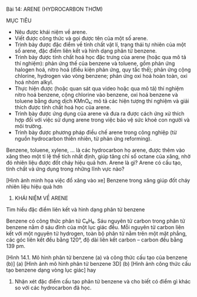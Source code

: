 Bài 14: ARENE (HYDROCARBON THƠM)

MỤC TIÊU
- Nêu được khái niệm về arene.
- Viết được công thức và gọi được tên của một số arene.
- Trình bày được đặc điểm về tính chất vật lí, trạng thái tự nhiên của một số arene, đặc điểm liên kết và hình dạng phân tử benzene.
- Trình bày được tính chất hoá học đặc trưng của arene (hoặc qua mô tả thí nghiệm): phản ứng thế của benzene và toluene, gồm phản ứng halogen hoá, nitro hoá (điều kiện phản ứng, quy tắc thế); phản ứng cộng chlorine, hydrogen vào vòng benzene; phản ứng oxi hoá hoàn toàn, oxi hoá nhóm alkyl.
- Thực hiện được (hoặc quan sát qua video hoặc qua mô tả) thí nghiệm nitro hoá benzene, cộng chlorine vào benzene, oxi hoá benzene và toluene bằng dung dịch KMnO₄; mô tả các hiện tượng thí nghiệm và giải thích được tính chất hoá học của arene.
- Trình bày được ứng dụng của arene và đưa ra được cách ứng xử thích hợp đối với việc sử dụng arene trong việc bảo vệ sức khoẻ con người và môi trường.
- Trình bày được phương pháp điều chế arene trong công nghiệp (từ nguồn hydrocarbon thiên nhiên, từ phản ứng reforming).

Benzene, toluene, xylene, ... là các hydrocarbon họ arene, được thêm vào xăng theo một tỉ lệ thể tích nhất định, giúp tăng chỉ số octane của xăng, nhờ đó nhiên liệu được đốt cháy hiệu quả hơn. Arene là gì? Arene có cấu tạo, tính chất và ứng dụng trong những lĩnh vực nào?

[Hình ảnh minh họa việc đổ xăng vào xe]
Benzene trong xăng giúp đốt cháy nhiên liệu hiệu quả hơn

1. KHÁI NIỆM VỀ ARENE

Tìm hiểu đặc điểm liên kết và hình dạng phân tử benzene

Benzene có công thức phân tử C₆H₆. Sáu nguyên tử carbon trong phân tử benzene nằm ở sáu đỉnh của một lục giác đều. Mỗi nguyên tử carbon liên kết với một nguyên tử hydrogen, toàn bộ phân tử nằm trên một mặt phẳng, các góc liên kết đều bằng 120°, độ dài liên kết carbon – carbon đều bằng 139 pm.

[Hình 14.1. Mô hình phân tử benzene (a) và công thức cấu tạo của benzene (b)]
(a) [Hình ảnh mô hình phân tử benzene 3D]
(b) [Hình ảnh công thức cấu tạo benzene dạng vòng lục giác]
hay

1. Nhận xét đặc điểm cấu tạo phân tử benzene và cho biết có điểm gì khác so với các hydrocarbon đã học.